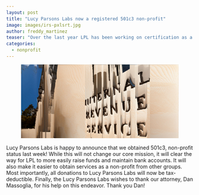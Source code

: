 ```yaml
---
layout: post
title: "Lucy Parsons Labs now a registered 501c3 non-profit"
image: images/irs-pxlsrt.jpg
author: freddy_martinez
teaser: "Over the last year LPL has been working on certification as a 501c3 and has finally been approved."
categories:
  - nonprofit
---
```


<figure>
	<a href="/images/irs-pxlsrt.jpg"><img src="/images/irs-pxlsrt-banner.jpg"></a>
	
</figure>

Lucy Parsons Labs is happy to announce that we obtained 501c3, non-profit status last week! While this will not change our core mission, it will clear the way for LPL to more easily raise funds and maintain bank accounts. It will also make it easier to obtain services as a non-profit from other groups. Most importantly, all donations to Lucy Parsons Labs will now be tax-deductible. Finally, the Lucy Parsons Labs wishes to thank our attorney, Dan Massoglia, for his help on this endeavor. Thank you Dan!
